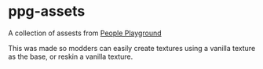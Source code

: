 # ppg-assets
A collection of assests from [People Playground](https://store.steampowered.com/app/1118200/People_Playground/)

This was made so modders can easily create textures using a vanilla texture as the base, or reskin a vanilla texture.